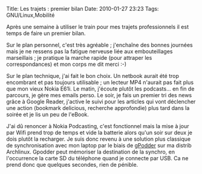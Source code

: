 Title: Les trajets : premier bilan
Date: 2010-01-27 23:23
Tags: GNU/Linux,Mobilité


Après une semaine à utiliser le train pour mes trajets professionnels il est
temps de faire un premier bilan.

Sur le plan personnel, c'est très agréable ; j'enchaîne des bonnes journées
mais je ne ressens pas la fatigue nerveuse liée aux embouteillages marseillais
; je pratique la marche rapide (pour attraper les correspondances) et mon corps
me dit merci :-)

Sur le plan technique, j'ai fait le bon choix. Un netbook aurait été trop
encombrant et pas toujours utilisable ; un lecteur MP4 n'aurait pas fait plus
que mon vieux Nokia E61i. Le matin, j'écoute plutôt les podcasts... en fin de
parcours, je gère mes emails perso. Le soir, je fais un premier tri des news
grâce à Google Reader, j'active le suivi pour les articles qui vont
déclencher une action (bookmark delicious, recherche approfondie) plus tard
dans la soirée et je lis un peu de l'eBook.


J'ai dû renoncer à Nokia Podcasting, c'est fonctionnel mais la mise à jour
par Wifi prend trop de temps et vide la batterie alors qu'un soir sur deux je
dois plutôt la recharger. Je suis donc revenu à une solution plus classique de
synchronisation avec mon laptop par le biais de [gPodder](http://gpodder.org/)
sur ma distrib Archlinux. Gpodder peut mémoriser la destination de la synchro,
en l'occurrence la carte SD du téléphone quand je connecte par USB. Ca ne
prend donc que quelques secondes, rien de pénible.